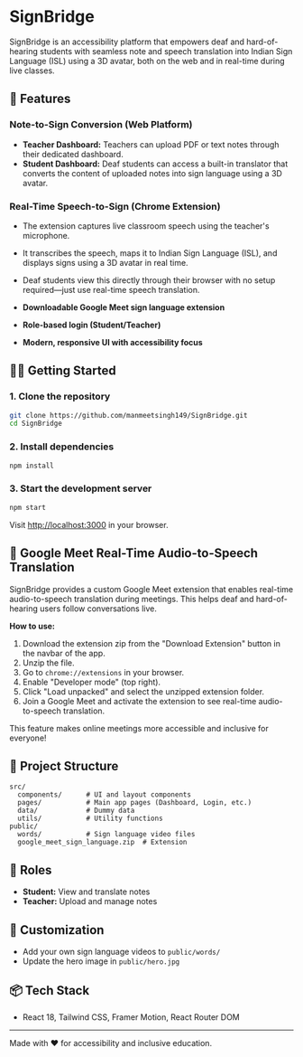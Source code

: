 # SignBridge

SignBridge is an accessibility platform that empowers deaf and hard-of-hearing students with seamless note and speech translation into Indian Sign Language (ISL) using a 3D avatar, both on the web and in real-time during live classes.

## 🚀 Features

### Note-to-Sign Conversion (Web Platform)
- **Teacher Dashboard:** Teachers can upload PDF or text notes through their dedicated dashboard.
- **Student Dashboard:** Deaf students can access a built-in translator that converts the content of uploaded notes into sign language using a 3D avatar.

### Real-Time Speech-to-Sign (Chrome Extension)
- The extension captures live classroom speech using the teacher's microphone.
- It transcribes the speech, maps it to Indian Sign Language (ISL), and displays signs using a 3D avatar in real time.
- Deaf students view this directly through their browser with no setup required—just use real-time speech translation.

- **Downloadable Google Meet sign language extension**
- **Role-based login (Student/Teacher)**
- **Modern, responsive UI with accessibility focus**

## 🧑‍💻 Getting Started

### 1. Clone the repository
```bash
git clone https://github.com/manmeetsingh149/SignBridge.git
cd SignBridge
```

### 2. Install dependencies
```bash
npm install
```

### 3. Start the development server
```bash
npm start
```
Visit [http://localhost:3000](http://localhost:3000) in your browser.

## 🧩 Google Meet Real-Time Audio-to-Speech Translation

SignBridge provides a custom Google Meet extension that enables real-time audio-to-speech translation during meetings. This helps deaf and hard-of-hearing users follow conversations live.

**How to use:**
1. Download the extension zip from the "Download Extension" button in the navbar of the app.
2. Unzip the file.
3. Go to `chrome://extensions` in your browser.
4. Enable "Developer mode" (top right).
5. Click "Load unpacked" and select the unzipped extension folder.
6. Join a Google Meet and activate the extension to see real-time audio-to-speech translation.

This feature makes online meetings more accessible and inclusive for everyone!

## 📁 Project Structure
```
src/
  components/      # UI and layout components
  pages/           # Main app pages (Dashboard, Login, etc.)
  data/            # Dummy data
  utils/           # Utility functions
public/
  words/           # Sign language video files
  google_meet_sign_language.zip  # Extension
```

## 👤 Roles
- **Student:** View and translate notes
- **Teacher:** Upload and manage notes

## 📝 Customization
- Add your own sign language videos to `public/words/`
- Update the hero image in `public/hero.jpg`

## 📦 Tech Stack
- React 18, Tailwind CSS, Framer Motion, React Router DOM

---
Made with ❤️ for accessibility and inclusive education. 